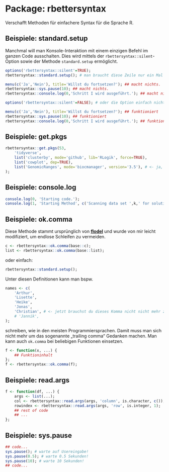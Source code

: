 # Package: rbettersyntax
Verschafft Methoden für einfachere Syntax für die Sprache R.

## Beispiele: standard.setup

Manchmal will man Konsole-Interaktion mit einem einzigen Befehl im ganzen Code ausschalten.
Dies wird mittels der `rbettersyntax::silent`-Option sowie
der Methode `standard.setup` ermöglicht.

```r
options('rbettersyntax::silent'=TRUE);
rbettersyntax::standard.setup(); # man braucht diese Zeile nur ein Mal im Code, am besten nachdem alle Packages geladen sind.

menu(c('Ja','Nein'), title='Willst du fortsetzen?'); ## macht nichts.
rbettersyntax::sys.pause(10); ## macht nichts.
rbettersyntax::console.log(0,'Schritt I wird ausgeführt.'); ## macht nichts.
```

```r
options('rbettersyntax::silent'=FALSE); # oder die Option einfach nicht setzen.

menu(c('Ja','Nein'), title='Willst du fortsetzen?'); ## funktioniert
rbettersyntax::sys.pause(10); ## funktioniert
rbettersyntax::console.log(0,'Schritt I wird ausgeführt.'); ## funktioniert
```

## Beispiele: get.pkgs

```r
rbettersyntax::get.pkgs(53,
	'tidyverse',
	list('clusterby', mode='github', lib='RLogik', force=TRUE),
	list('cowplot', dep=TRUE),
	list('GenomicRanges', mode='biocmanager', version='3.5'), # <- ja, ein trailing comma ist erlaubt!
);
```

## Beispiele: console.log

```r
console.log(0, 'Starting code.');
console.log(1, 'Starting Method', c('Scanning data set ',k,' for solutions:'));
```

## Beispiele: ok.comma

Diese Methode stammt ursprünglich von [**flodel**](https://gist.github.com/flodel/5283216) und wurde von mir leicht modifiziert, um endlose Schleifen zu vermeiden.

```r
c <- rbettersyntax::ok.comma(base::c);
list <- rbettersyntax::ok.comma(base::list);
```

oder einfach:

```r
rbettersyntax::standard.setup();
```

Unter diesen Definitionen kann man bspw.

```r
names <- c(
	'Arthur',
	'Lisette',
	'Heike',
	'Jonas',
	'Christian', # <- jetzt brauchst du dieses Komma nicht nicht mehr zu löschen!
	# 'Jannik',
);
```

schreiben, wie in den meisten Programmiersprachen.
Damit muss man sich nicht mehr um das sogenannte „trailing comma“ Gedanken machen.
Man kann auch `ok.comma` bei beliebigen Funktionen einsetzen.

```r
f <- function(x, ...) {
	## Funktioninhalt
};
f <- rbettersyntax::ok.comma(f);
```

## Beispiele: read.args

```r
f <- function(df, ...) {
	args <- list(...);
	col <- rbettersyntax::read.args(args, 'column', is.character, c());
	rowindex <- rbettersyntax::read.args(args, 'row', is.integer, 1);
	## rest of code
	## ...
};
```

## Beispiele: sys.pause

```r
## code...
sys.pause(); # warte auf Usereingabe!
sys.pause(0.5); # warte 0.5 Sekunden!
sys.pause(10); # warte 10 Sekunden!
## code...
```